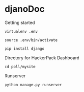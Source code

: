# djanoDoc

Getting started

```
virtualenv .env

source .env/bin/activate

pip install django
```

Directory for HackerPack Dashboard

```
cd poll/mysite
```

Runserver

```
python manage.py runserver
```